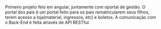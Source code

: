 Primeiro projeto feio em angular, juntamente com oportal de gestão.
O portal dos pais é um portal feito para os pais rematricularem seus filhos, terem acesso a loja(material, ingressos, etc) e boletos. 
A comunicação com o Back-End é feita através de API RESTful.
